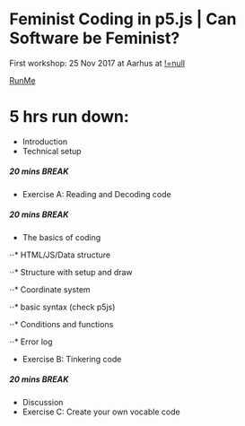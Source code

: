 # Feminist Coding in p5.js | Can Software be Feminist?

First workshop: 25 Nov 2017 at Aarhus at [!=null](http://notnull.andersvisti.dk/winnie.php)

[RunMe](https://cdn.rawgit.com/siusoon/VocableCode/9f23c99f/vocablecode_program/index.html)

# 5 hrs run down:
- Introduction
- Technical setup
##### 20 mins BREAK
- Exercise A: Reading and Decoding code 
##### 20 mins BREAK
- The basics of coding

⋅⋅* HTML/JS/Data structure

⋅⋅* Structure with setup and draw

⋅⋅* Coordinate system

⋅⋅* basic syntax (check p5js)

⋅⋅* Conditions and functions

⋅⋅* Error log

- Exercise B: Tinkering code 
##### 20 mins BREAK
- Discussion
- Exercise C: Create your own vocable code
